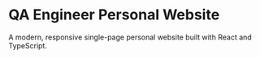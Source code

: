 # QA Engineer Personal Website

A modern, responsive single-page personal website built with React and TypeScript.
